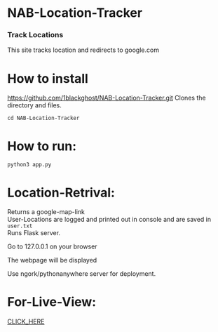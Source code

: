 # NAB-Location-Tracker

### Track Locations
This site tracks location and redirects to google.com
# How to install
https://github.com/1blackghost/NAB-Location-Tracker.git Clones the directory and files.
<br/>

`cd NAB-Location-Tracker`
# How to run:
```python3 app.py```
# Location-Retrival: 
Returns a google-map-link
<br/>
User-Locations are logged and printed out in console and are saved in ```user.txt```
<br/>
Runs Flask server.
<br/>

Go to 127.0.0.1 on your browser
<br/>

The webpage will be displayed
<br/>

Use ngork/pythonanywhere server for deployment.
<br/>


# For-Live-View:
[CLICK_HERE](https://instagramcomgiveaways.pythonanywhere.com/)

